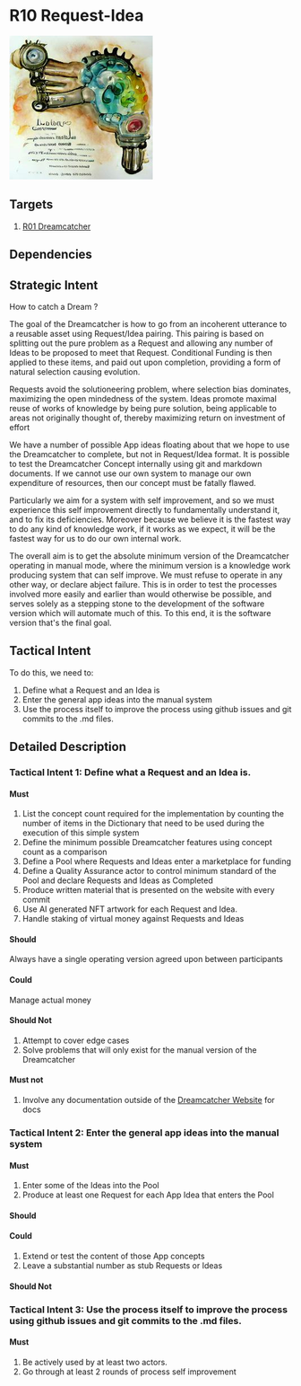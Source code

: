 # R10 Request-Idea

![request and lightbulb manual hand cranked cogs Watercolor](/nfts/requestIdea.png)

## Targets

1. [R01 Dreamcatcher](./R01.md)

## Dependencies

## Strategic Intent

How to catch a Dream ?

The goal of the Dreamcatcher is how to go from an incoherent utterance to a reusable asset using Request/Idea pairing. This pairing is based on splitting out the pure problem as a Request and allowing any number of Ideas to be proposed to meet that Request. Conditional Funding is then applied to these items, and paid out upon completion, providing a form of natural selection causing evolution.

Requests avoid the solutioneering problem, where selection bias dominates, maximizing the open mindedness of the system. Ideas promote maximal reuse of works of knowledge by being pure solution, being applicable to areas not originally thought of, thereby maximizing return on investment of effort

We have a number of possible App ideas floating about that we hope to use the Dreamcatcher to complete, but not in Request/Idea format. It is possible to test the Dreamcatcher Concept internally using git and markdown documents. If we cannot use our own system to manage our own expenditure of resources, then our concept must be fatally flawed.

Particularly we aim for a system with self improvement, and so we must experience this self improvement directly to fundamentally understand it, and to fix its deficiencies. Moreover because we believe it is the fastest way to do any kind of knowledge work, if it works as we expect, it will be the fastest way for us to do our own internal work.

The overall aim is to get the absolute minimum version of the Dreamcatcher operating in manual mode, where the minimum version is a knowledge work producing system that can self improve. We must refuse to operate in any other way, or declare abject failure.  This is in order to test the processes involved more easily and earlier than would otherwise be possible, and serves solely as a stepping stone to the development of the software version which will automate much of this.  To this end, it is the software version that's the final goal.

## Tactical Intent

To do this, we need to:

1. Define what a Request and an Idea is
1. Enter the general app ideas into the manual system
1. Use the process itself to improve the process using github issues and git commits to the .md files.

## Detailed Description

### Tactical Intent 1: Define what a Request and an Idea is.

#### Must

1. List the concept count required for the implementation by counting the number of items in the Dictionary that need to be used during the execution of this simple system
1. Define the minimum possible Dreamcatcher features using concept count as a comparison
1. Define a Pool where Requests and Ideas enter a marketplace for funding
1. Define a Quality Assurance actor to control minimum standard of the Pool and declare Requests and Ideas as Completed
1. Produce written material that is presented on the website with every commit
1. Use AI generated NFT artwork for each Request and Idea.
1. Handle staking of virtual money against Requests and Ideas

#### Should

Always have a single operating version agreed upon between participants

#### Could

Manage actual money

#### Should Not

1. Attempt to cover edge cases
1. Solve problems that will only exist for the manual version of the Dreamcatcher

#### Must not

1. Involve any documentation outside of the [Dreamcatcher Website](https://github.com/dreamcatcher-tech/dreamcatcher-tech.github.io/tree/master/website) for docs

### Tactical Intent 2: Enter the general app ideas into the manual system

#### Must

1. Enter some of the Ideas into the Pool
1. Produce at least one Request for each App Idea that enters the Pool

#### Should

#### Could

1. Extend or test the content of those App concepts
1. Leave a substantial number as stub Requests or Ideas

#### Should Not

### Tactical Intent 3: Use the process itself to improve the process using github issues and git commits to the .md files.

#### Must

1. Be actively used by at least two actors.
1. Go through at least 2 rounds of process self improvement
